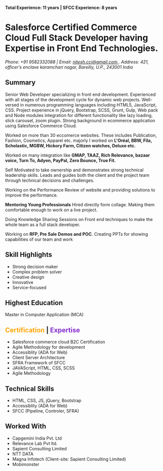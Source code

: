 <b>Total Experience: 11 years | SFCC Experience: 8 years </b>

<h1>Salesforce Certified Commerce Cloud Full Stack Developer having Expertise in Front End Technologies. </h1>
<address>
Phone:  +91 9582332088 | Email: <a href="mailto:nitesh.cci@gmail.com ">nitesh.cci@gmail.com </a>. 
Address: 421, officer’s enclave karamchari nagar, Bareilly, U.P., 243001 India
</address>
<h2>Summary</h2>
Senior Web Developer specializing in front end development. Experienced with all stages of the development cycle for dynamic web projects. Well-versed in numerous programming languages including HTML5, JavaScript, CSS. Project experience in jQuery, Bootstrap, SCSS, Grunt, Gulp, Web pack and Node modules integration for different functionality like lazy loading, slick carousel, zoom plugin. Strong background in ecommerce application using Salesforce Commerce Cloud.  

Worked on more than 30 eccomerce websites. These includes Publication, Fashion, Cosmetics, Apparel etc. majorly I worked on <b>L'Oréal, BBW, Fila, Scholastic, MGBW, Hickory Farm, Citizen watches, Deluxe etc. </b>

Worked on many integration like <b>GMAP, TAAZ, Rich Relevance, bazaar voice, Turn To, Adyen, PayPal, Zero Bounce, True Fit.</b>

Self Motivated to take ownership and demonstrates strong technical leadership skills. Leads and guides both the client and the project team through technical decisions and challenges.

Working on the Performance Review of website and providing solutions to improve the performance.

<b>Mentoring Young Professionals</b> Hired directly form collage. Making them comfortable enough to work on a live project.

Doing Knowledge Sharing Sessions on Front end techniques to make the whole team as a full stack developer.

Working on <b>RFP, Pre Sale Demos and POC</b>. Creating PPTs for showing capabilities of our team and work

<h2>Skill Highlights</h2>
<ul>
<li>Strong decision maker </li>
<li>Complex problem solver</li>
<li>Creative design</li>
<li>Innovative</li>
<li>Service-focused</li>
</ul>

<h2>Highest Education</h2>
Master in Computer Application (MCA)

<h2><span style="color:#FFA500">Certification</span> | <span style="color:#842DCE">Expertise</span></h2>
<ul>
<li>Salesforce commerce cloud B2C Certification</li>
<li>Agile Methodology for development</li>
<li>Accessiblity (ADA for Web)</li>
<li>Client Server Architecture</li>
<li>SFRA Framework of SFCC</li>
<li>JAVAScript, HTML, CSS, SCSS</li>
<li>Agile Methodology</li>
</ul>

<h2>Technical Skills</h2>
<ul>
<li>HTML, CSS, JS, jQuery, Bootstrap</li>
<li>Accessiblity (ADA for Web)</li>
<li>SFCC (Pipeline, Controler, SFRA) </li>
</ul>

<h2>Worked With</h2>
<ul>
<li>Capgemini India Pvt. Ltd </li>
<li>Relevance Lab Pvt ltd. </li>
<li>Sapient Consulting Limited </li>
<li>NTT DATA </li>
<li>Magna Infotech (Client-site: Sapient Consulting Limited) </li>
<li>Mobimonster</li>
</ul>

